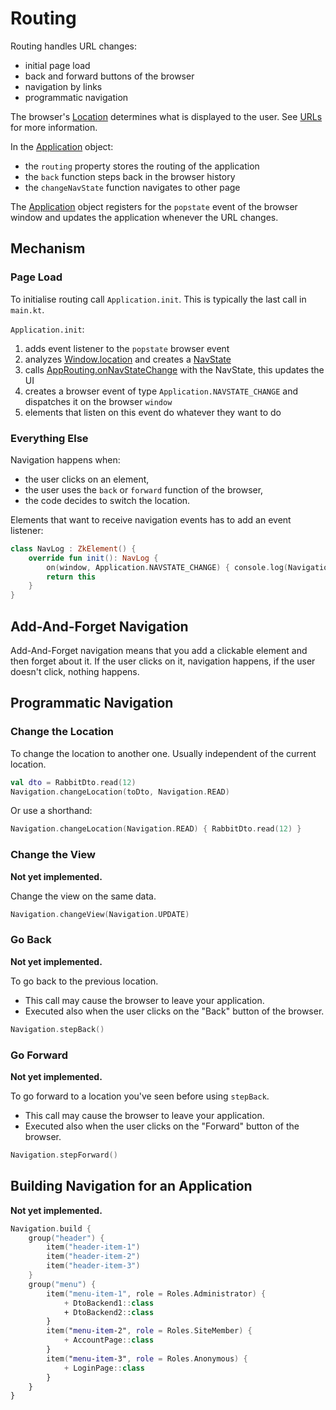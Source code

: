 # Routing

Routing handles URL changes:

* initial page load
* back and forward buttons of the browser
* navigation by links
* programmatic navigation

The browser's [Location](https://developer.mozilla.org/en-US/docs/Web/API/Location) determines what is displayed to the user. See [URLs](../common/URLs.md#View-URLs) for more information.

In the [Application](./Application.kt) object:

- the `routing` property stores the routing of the application
- the `back` function steps back in the browser history
- the `changeNavState` function navigates to other page

The [Application](./Application.kt) object registers for the `popstate` event of the browser window and updates the application whenever the URL changes.

## Mechanism

### Page Load

To initialise routing call `Application.init`. This is typically the last call in `main.kt`.

`Application.init`:

1. adds event listener to the `popstate` browser event
1. analyzes [Window.location](https://developer.mozilla.org/en-US/docs/Web/API/Location) and creates a [NavState](./NavState.kt)
1. calls [AppRouting.onNavStateChange](./AppRouting.kt) with the NavState, this updates the UI
1. creates a browser event of type `Application.NAVSTATE_CHANGE` and dispatches it on the browser `window`
1. elements that listen on this event do whatever they want to do

### Everything Else

Navigation happens when:

- the user clicks on an element,
- the user uses the `back` or `forward` function of the browser,
- the code decides to switch the location.

Elements that want to receive navigation events has to add an event listener:

```kotlin
class NavLog : ZkElement() {
    override fun init(): NavLog {
        on(window, Application.NAVSTATE_CHANGE) { console.log(Navigation.state) }
        return this
    }
}
```

## Add-And-Forget Navigation

Add-And-Forget navigation means that you add a clickable element and then forget about it. If the user clicks on it, navigation happens, if the user doesn't click, nothing happens.

## Programmatic Navigation

### Change the Location

To change the location to another one. Usually independent of the current location.

```kotlin
val dto = RabbitDto.read(12)
Navigation.changeLocation(toDto, Navigation.READ)
```

Or use a shorthand:

```kotlin
Navigation.changeLocation(Navigation.READ) { RabbitDto.read(12) }
```

### Change the View

**Not yet implemented.**

Change the view on the same data.

```kotlin
Navigation.changeView(Navigation.UPDATE)
```

### Go Back

**Not yet implemented.**

To go back to the previous location.

- This call may cause the browser to leave your application.
- Executed also when the user clicks on the "Back" button of the browser.

```kotlin
Navigation.stepBack()
```

### Go Forward

**Not yet implemented.**

To go forward to a location you've seen before using `stepBack`.

- This call may cause the browser to leave your application.
- Executed also when the user clicks on the "Forward" button of the browser.

```kotlin
Navigation.stepForward()
```

## Building Navigation for an Application

**Not yet implemented.**

```kotlin
Navigation.build {
    group("header") {
        item("header-item-1")
        item("header-item-2")
        item("header-item-3")
    }
    group("menu") {
        item("menu-item-1", role = Roles.Administrator) {
            + DtoBackend1::class
            + DtoBackend2::class
        }
        item("menu-item-2", role = Roles.SiteMember) {
            + AccountPage::class
        }
        item("menu-item-3", role = Roles.Anonymous) {
            + LoginPage::class
        }
    }
}
```